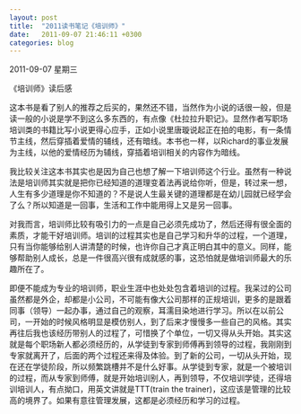 ```yaml
---
layout: post
title:  "2011读书笔记《培训师》"
date:   2011-09-07 21:46:11 +0300
categories: blog
---
```

2011-09-07 星期三

《培训师》读后感

这本书是看了别人的推荐之后买的，果然还不错，当然作为小说的话很一般，但是读一般的小说是学不到这么多东西的，有点像《杜拉拉升职记》。显然作者写职场培训类的书籍比写小说更得心应手，正如小说里唐璇说起正在拍的电影，有一条情节主线，然后穿插着爱情的辅线，还有暗线。本书也一样，以Richard的事业发展为主线，以他的爱情经历为辅线，穿插着培训相关的内容作为暗线。

我比较关注这本书其实也是因为自己也想了解一下培训师这个行业。虽然有一种说法是培训师其实就是把你已经知道的道理变着法再说给你听，但是，转过来一想，人生有多少道理是你不知道的？不是说人生最关键的道理都是在幼儿园就已经学会了么？所以知道是一回事，生活和工作中能用得上又是另一回事。

对我而言，培训师比较有吸引力的一点是自己必须先成功了，然后还得有很全面的素质，才能干好培训师。培训的过程其实也是自己学习和升华的过程，一个道理，只有当你能够给别人讲清楚的时候，也许你自己才真正明白其中的意义。同样，能够帮助别人成长，总是一件很高兴很有成就感的事，这恐怕就是做培训师最大的乐趣所在了。

即便不能成为专业的培训师，职业生涯中也处处包含着培训的过程。我呆过的公司虽然都是外企，却都是小公司，不可能有像大公司那样的正规培训，更多的是跟着同事（领导）一起办事，通过自己的观察，耳濡目染地进行学习。所以在以前公司，一开始的时候风格明显是模仿别人，到了后来才慢慢多一些自己的风格。其实再往后我也该经历带别人的过程了，可惜换了个单位，一切又得从头开始。其实这就是每个职场新人都必须经历的，从学徒到专家到师傅再到领导的过程，我刚刚到专家就离开了，后面的两个过程还来得及体验。到了新的公司，一切从头开始，现在还在学徒阶段，所以频繁跳槽并不是什么好事。从学徒到专家，就是一个被培训的过程，而从专家到师傅，就是开始培训别人，再到领导，不仅培训学徒，还得培训培训人，有点拗口，用英文讲就是TTT(train the trainer)，这应该是管理的比较高的境界了。如果有意往管理发展，这都是必须经历和学习的过程。
